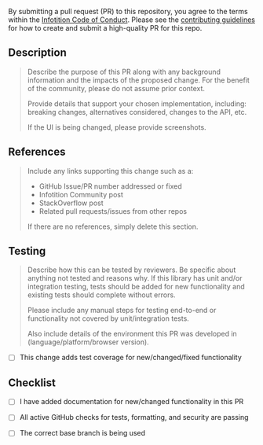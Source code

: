 By submitting a pull request (PR) to this repository, you agree to the terms within the [Infotition Code of Conduct](https://github.com/Infotition/infolang/blob/main/.github/CODE_OF_CONDUCT.md). Please see the [contributing guidelines](https://github.com/Infotition/infolang/blob/main/.github/CONTRIBUTING.md) for how to create and submit a high-quality PR for this repo.

## Description

> Describe the purpose of this PR along with any background information and the impacts of the proposed change. For the benefit of the community, please do not assume prior context.
>
> Provide details that support your chosen implementation, including: breaking changes, alternatives considered, changes to the API, etc.
>
> If the UI is being changed, please provide screenshots.

## References

> Include any links supporting this change such as a:
> - GitHub Issue/PR number addressed or fixed
> - Infotition Community post
> - StackOverflow post
> - Related pull requests/issues from other repos
> 
> If there are no references, simply delete this section.

## Testing

> Describe how this can be tested by reviewers. Be specific about anything not tested and reasons why. If this library has unit and/or integration testing, tests should be added for new functionality and existing tests should complete without errors.
> 
> Please include any manual steps for testing end-to-end or functionality not covered by unit/integration tests.
> 
> Also include details of the environment this PR was developed in (language/platform/browser version).


- [ ] This change adds test coverage for new/changed/fixed functionality

## Checklist

- [ ] I have added documentation for new/changed functionality in this PR
- [ ] All active GitHub checks for tests, formatting, and security are passing
- [ ] The correct base branch is being used


